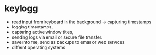 # keylogg



- read input from keyboard in the background
-> capturing timestamps 
- logging timestamps,
- capturing active window titles,
- sending logs via email or secure file transfer. 
- save into file, send as backups to email or web services
- differnt operating systems
